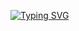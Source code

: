 [![Typing SVG](https://readme-typing-svg.herokuapp.com?font=Fira+Code&weight=700&size=60&duration=3000&pause=1000&color=3C65FF&background=01000B&center=true&vCenter=true&width=1000&height=300&lines=%D0%B4%D0%BE%D0%B1%D1%80%D0%BE+%D0%BF%D0%BE%D0%B6%D0%B0%D0%BB%D0%BE%D0%B2%D0%B0%D1%82%D1%8C;%D1%8F+%D0%B8%D0%B7+%D1%84%D0%B8%D0%BD%D0%BB%D1%8F%D0%BD%D0%B4%D0%B8%D0%B8+%F0%9F%87%AB%F0%9F%87%AE)](https://git.io/typing-svg)

